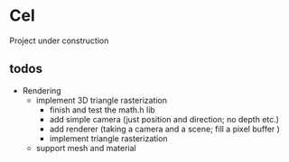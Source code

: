 # Cel
Project under construction

## todos

- Rendering
  - implement 3D triangle rasterization
    - finish and test the math.h lib
    - add simple camera (just position and direction; no depth etc.)
    - add renderer (taking a camera and a scene; fill a pixel buffer )
    - implement triangle rasterization
  - support mesh and material
